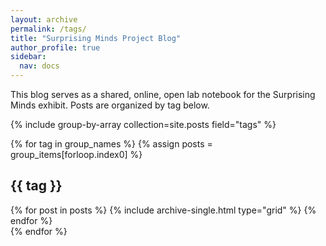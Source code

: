 ```yaml
---
layout: archive
permalink: /tags/
title: "Surprising Minds Project Blog"
author_profile: true
sidebar: 
  nav: docs
---
```


This blog serves as a shared, online, open lab notebook for the Surprising Minds exhibit. Posts are organized by tag below. 

{% include group-by-array collection=site.posts field="tags" %}

{% for tag in group_names %}
  {% assign posts = group_items[forloop.index0] %}
  <h2 id="{{ tag | slugify }}" class="archive__subtitle">{{ tag }}</h2>
  <div class="grid__wrapper">
    {% for post in posts %}
      {% include archive-single.html type="grid" %}
    {% endfor %}
  </div>
{% endfor %}
